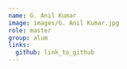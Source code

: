 ```yaml
---
name: G. Anil Kumar 
image: images/G. Anil Kumar.jpg 
role: master
group: alum
links:
  github: link_to_github 
---
```


